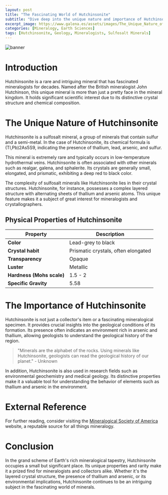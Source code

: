 ```yaml
---
layout: post
title: "The Fascinating World of Hutchinsonite"
subtitle: "Dive deep into the unique nature and importance of Hutchinsonite in the world of minerals."
excerpt_image: https://www.galena.es/assets/images/The_Unique_Nature_of_Hutchinsonite.png
categories: [Mineralogy, Earth Sciences]
tags: [Hutchinsonite, Geology, Mineralogists, Sulfosalt Minerals]
---
```


![banner](https://www.galena.es/assets/images/The_Unique_Nature_of_Hutchinsonite.png "Image illustrating Hutchinsonite, a rare mineral with its distinct red to brown crystalline structures, highlighting its unique composition and significance in mineralogy.")

# Introduction

Hutchinsonite is a rare and intriguing mineral that has fascinated mineralogists for decades. Named after the British mineralogist John Hutchinson, this unique mineral is more than just a pretty face in the mineral kingdom. It holds significant scientific interest due to its distinctive crystal structure and chemical composition.

# The Unique Nature of Hutchinsonite

Hutchinsonite is a sulfosalt mineral, a group of minerals that contain sulfur and a semi-metal. In the case of Hutchinsonite, its chemical formula is (Tl,Pb)2As5S9, indicating the presence of thallium, lead, arsenic, and sulfur.

This mineral is extremely rare and typically occurs in low-temperature hydrothermal veins. Hutchinsonite is often associated with other minerals such as realgar, galena, and sphalerite. Its crystals are generally small, elongated, and prismatic, exhibiting a deep red to black color.

The complexity of sulfosalt minerals like Hutchinsonite lies in their crystal structures. Hutchinsonite, for instance, possesses a complex layered structure with alternating sheets of thallium and arsenic atoms. This unique feature makes it a subject of great interest for mineralogists and crystallographers.

## Physical Properties of Hutchinsonite

| Property | Description |
| --- | --- |
| **Color** | Lead-grey to black |
| **Crystal habit** | Prismatic crystals, often elongated |
| **Transparency** | Opaque |
| **Luster** | Metallic |
| **Hardness (Mohs scale)** | 1.5 - 2 |
| **Specific Gravity** | 5.58 |

# The Importance of Hutchinsonite

Hutchinsonite is not just a collector's item or a fascinating mineralogical specimen. It provides crucial insights into the geological conditions of its formation. Its presence often indicates an environment rich in arsenic and thallium, allowing geologists to understand the geological history of the region.

> "Minerals are the alphabet of the rocks. Using minerals like Hutchinsonite, geologists can read the geological history of our planet." - Unknown

In addition, Hutchinsonite is also used in research fields such as environmental geochemistry and medical geology. Its distinctive properties make it a valuable tool for understanding the behavior of elements such as thallium and arsenic in the environment.

# External Reference

For further reading, consider visiting the [Mineralogical Society of America](http://www.minsocam.org/) website, a reputable source for all things mineralogy.

# Conclusion

In the grand scheme of Earth's rich mineralogical tapestry, Hutchinsonite occupies a small but significant place. Its unique properties and rarity make it a prized find for mineralogists and collectors alike. Whether it's the layered crystal structure, the presence of thallium and arsenic, or its environmental implications, Hutchinsonite continues to be an intriguing subject in the fascinating world of minerals.